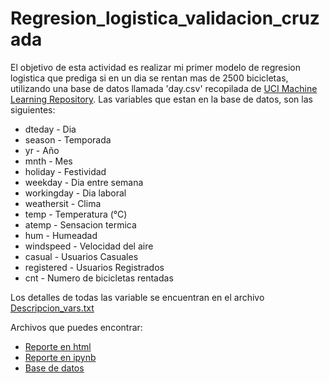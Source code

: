 # Regresion_logistica_validacion_cruzada

El objetivo de esta actividad es realizar mi primer modelo de regresion logistica que prediga si en un dia se rentan mas de 2500 bicicletas, utilizando una base de datos llamada 'day.csv' 
recopilada de [UCI Machine Learning Repository](https://archive.ics.uci.edu/dataset/275/bike+sharing+dataset). Las variables que estan en la base de datos, son las siguientes:

* dteday - Dia
* season - Temporada
* yr - Año
* mnth - Mes
* holiday - Festividad
* weekday - Dia entre semana
* workingday - Dia laboral
* weathersit - Clima
* temp - Temperatura (°C)
* atemp - Sensacion termica
* hum - Humeadad
* windspeed - Velocidad del aire
* casual - Usuarios Casuales
* registered - Usuarios Registrados
* cnt - Numero de bicicletas rentadas

Los detalles de todas las variable se encuentran en el archivo [Descripcion_vars.txt](Descripcion_Vars.txt)

Archivos que puedes encontrar:
* [Reporte en html](A2_1_594557.html)
* [Reporte en ipynb](A2_1_594557.ipynb)
* [Base de datos](day.csv)

